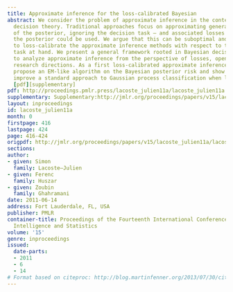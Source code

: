 ```yaml
---
title: Approximate inference for the loss-calibrated Bayesian
abstract: We consider the problem of approximate inference in the context of Bayesian
  decision theory. Traditional approaches focus on approximating general properties
  of the posterior, ignoring the decision task – and associated losses – for which
  the posterior could be used. We argue that this can be suboptimal and propose instead
  to loss-calibrate the approximate inference methods with respect to the decision
  task at hand. We present a general framework rooted in Bayesian decision theory
  to analyze approximate inference from the perspective of losses, opening up several
  research directions. As a first loss-calibrated approximate inference attempt, we
  propose an EM-like algorithm on the Bayesian posterior risk and show how it can
  improve a standard approach to Gaussian process classification when losses are asymmetric.
  [pdf][supplementary]
pdf: http://proceedings.pmlr.press/lacoste_julien11a/lacoste_julien11a.pdf
supplementary: Supplementary:http://jmlr.org/proceedings/papers/v15/lacoste_julien11a/lacoste_julien11aSupple.pdf
layout: inproceedings
id: lacoste_julien11a
month: 0
firstpage: 416
lastpage: 424
page: 416-424
origpdf: http://jmlr.org/proceedings/papers/v15/lacoste_julien11a/lacoste_julien11a.pdf
sections: 
author:
- given: Simon
  family: Lacoste–Julien
- given: Ferenc
  family: Huszar
- given: Zoubin
  family: Ghahramani
date: 2011-06-14
address: Fort Lauderdale, FL, USA
publisher: PMLR
container-title: Proceedings of the Fourteenth International Conference on Artificial
  Intelligence and Statistics
volume: '15'
genre: inproceedings
issued:
  date-parts:
  - 2011
  - 6
  - 14
# Format based on citeproc: http://blog.martinfenner.org/2013/07/30/citeproc-yaml-for-bibliographies/
---
```

